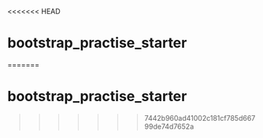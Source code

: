 <<<<<<< HEAD
# bootstrap_practise_starter
=======
# bootstrap_practise_starter
>>>>>>> 7442b960ad41002c181cf785d66799de74d7652a
